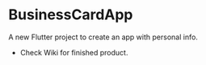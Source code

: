 # BusinessCardApp

A new Flutter project to create an app with personal info.

- Check Wiki for finished product.
